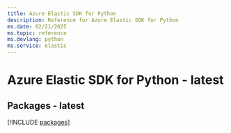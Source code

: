 ```yaml
---
title: Azure Elastic SDK for Python
description: Reference for Azure Elastic SDK for Python
ms.date: 02/21/2025
ms.topic: reference
ms.devlang: python
ms.service: elastic
---
```

# Azure Elastic SDK for Python - latest
## Packages - latest
[!INCLUDE [packages](elastic-index.md)]